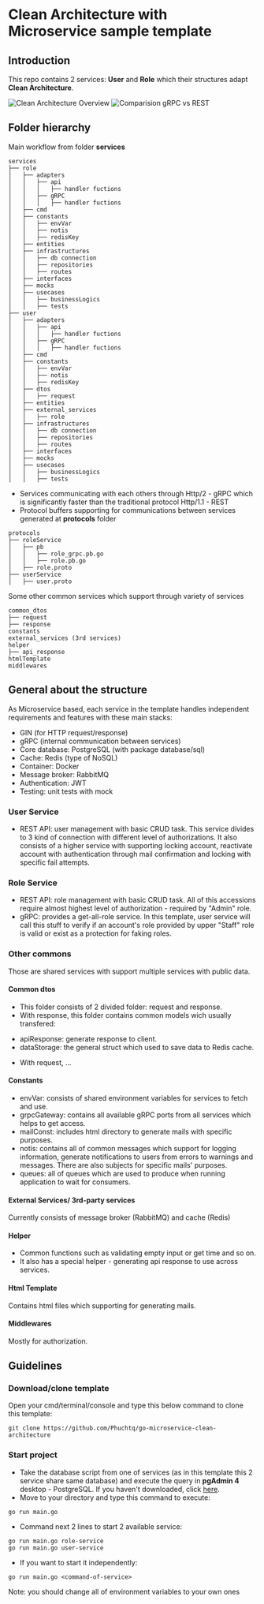# Clean Architecture with Microservice sample template
 
## Introduction

This repo contains 2 services: **User** and **Role** which their structures adapt **Clean Architecture**.

![Clean Architecture Overview](abcxyz.jpg)
![Comparision gRPC vs REST](abcxyz.jpg)

## Folder hierarchy
Main workflow from folder **services**

```
services
├── role
│   ├── adapters
│   │   ├── api
│   │   │   ├── handler fuctions
│   │   ├── gRPC
│   │   │   ├── handler fuctions
│   ├── cmd
│   ├── constants
│   │   ├── envVar
│   │   ├── notis
│   │   ├── redisKey
│   ├── entities
│   ├── infrastructures
│   │   ├── db connection
│   │   ├── repositories
│   │   ├── routes
│   ├── interfaces
│   ├── mocks
│   ├── usecases
│   │   ├── businessLogics
│   │   ├── tests
├── user
│   ├── adapters
│   │   ├── api
│   │   │   ├── handler fuctions
│   │   ├── gRPC
│   │   │   ├── handler fuctions
│   ├── cmd
│   ├── constants
│   │   ├── envVar
│   │   ├── notis
│   │   ├── redisKey
│   ├── dtos
│   │   ├── request
│   ├── entities
│   ├── external_services
│   │   ├── role
│   ├── infrastructures
│   │   ├── db connection
│   │   ├── repositories
│   │   ├── routes
│   ├── interfaces
│   ├── mocks
│   ├── usecases
│   │   ├── businessLogics
│   │   ├── tests
```


- Services communicating with each others through Http/2 - gRPC which is significantly faster than the traditional protocol Http/1.1 - REST
- Protocol buffers supporting for communications between services generated at **protocols** folder

```
protocols
├── roleService
│   ├── pb
│   │   ├── role_grpc.pb.go
│   │   ├── role.pb.go
│   ├── role.proto
├── userService
│   ├── user.proto
```

Some other common services which support through variety of services

```
common_dtos
├── request
├── response
constants
external_services (3rd services)
helper
├── api_response
htmlTemplate
middlewares
```

## General about the structure
As Microservice based, each service in the template handles independent requirements and features with these main stacks:
- GIN (for HTTP request/response)
- gRPC (internal communication between services)
- Core database: PostgreSQL (with package database/sql)
- Cache: Redis (type of NoSQL)
- Container: Docker
- Message broker: RabbitMQ 
- Authentication: JWT
- Testing: unit tests with mock

### User Service
- REST API: user management with basic CRUD task. This service divides to 3 kind of connection with different level of authorizations. It also consists of a higher service with supporting locking account, reactivate account with authentication through mail confirmation and locking with specific fail attempts.

### Role Service
- REST API: role management with basic CRUD task. All of this accessions require almost highest level of authorization - required by "Admin" role.
- gRPC: provides a get-all-role service. In this template, user service will call this stuff to verify if an account's role provided by upper "Staff" role is valid or exist as a protection for faking roles.

### Other commons
Those are shared services with support multiple services with public data.

#### Common dtos
- This folder consists of 2 divided folder: request and response.
- With response, this folder contains common models wich usually transfered: 
+ apiResponse: generate response to client.
+ dataStorage: the general struct which used to save data to Redis cache.
- With request, ...

#### Constants
- envVar: consists of shared environment variables for services to fetch and use.
- grpcGateway: contains all available gRPC ports from all services which helps to get access.
- mailConst: includes html directory to generate mails with specific purposes.
- notis: contains all of common messages which support for logging information, generate notifications to users from errors to warnings and messages. There are also subjects for specific mails' purposes.
- queues: all of queues which are used to produce when running application to wait for consumers.

#### External Services/ 3rd-party services
Currently consists of message broker (RabbitMQ) and cache (Redis)

#### Helper
- Common functions such as validating empty input or get time and so on.
- It also has a special helper - generating api response to use across services.

#### Html Template
Contains html files which supporting for generating mails.

#### Middlewares
Mostly for authorization.


## Guidelines

### Download/clone template
Open your cmd/terminal/console and type this below command to clone this template:

```shell
git clone https://github.com/Phuchtq/go-microservice-clean-architecture
```

### Start project
- Take the database script from one of services (as in this template this 2 service share same database) and execute the query in **pgAdmin 4** desktop - PostgreSQL. If you haven't downloaded, click [here](https://www.postgresql.org/).
- Move to your directory and type this command to execute:

```shell
go run main.go
```

- Command next 2 lines to start 2 available service:
```shell
go run main.go role-service
go run main.go user-service
```

- If you want to start it independently:
```shell
go run main.go <command-of-service>
```

Note: you should change all of environment variables to your own ones


























